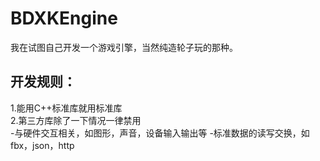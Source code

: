 # BDXKEngine
我在试图自己开发一个游戏引擎，当然纯造轮子玩的那种。
## 开发规则：
 1.能用C++标准库就用标准库  
 2.第三方库除了一下情况一律禁用  
  -与硬件交互相关，如图形，声音，设备输入输出等
  -标准数据的读写交换，如fbx，json，http
